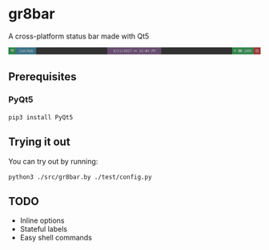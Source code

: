 # gr8bar
A cross-platform status bar made with Qt5

![](res/example-bar.png)

## Prerequisites 

### PyQt5
```
pip3 install PyQt5
```

## Trying it out
You can try out by running:

```
python3 ./src/gr8bar.by ./test/config.py
```

## TODO
- Inline options
- Stateful labels
- Easy shell commands
